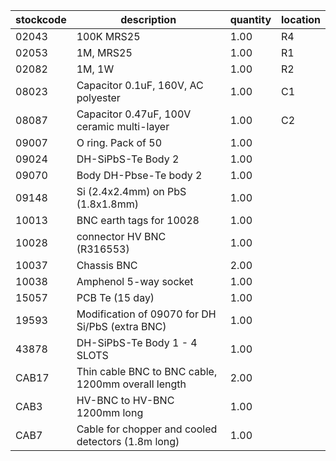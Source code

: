 |stockcode|description|quantity|location|
|---------|-----------|--------|--------|
|02043|100K MRS25|1.00|R4|
|02053|1M, MRS25|1.00|R1|
|02082|1M, 1W|1.00|R2|
|08023|Capacitor 0.1uF, 160V, AC polyester|1.00|C1|
|08087|Capacitor 0.47uF, 100V ceramic multi-layer|1.00|C2|
|09007|O ring.  Pack of 50|1.00||
|09024|DH-SiPbS-Te Body 2|1.00||
|09070|Body DH-Pbse-Te body 2|1.00||
|09148|Si (2.4x2.4mm) on PbS (1.8x1.8mm)|1.00||
|10013|BNC earth tags for 10028|1.00||
|10028|connector HV BNC (R316553)|1.00||
|10037|Chassis BNC|2.00||
|10038|Amphenol  5-way socket|1.00||
|15057|PCB Te  (15 day)|1.00||
|19593|Modification of 09070 for DH Si/PbS (extra BNC)|1.00||
|43878|DH-SiPbS-Te Body 1 - 4 SLOTS|1.00||
|CAB17|Thin cable BNC to BNC cable, 1200mm overall length|2.00||
|CAB3|HV-BNC to HV-BNC 1200mm long|1.00||
|CAB7|Cable for chopper and cooled detectors (1.8m long)|1.00||
